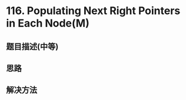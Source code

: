# 116. Populating Next Right Pointers in Each Node(M)


[]()


## 题目描述(中等)



## 思路



## 解决方法



###




